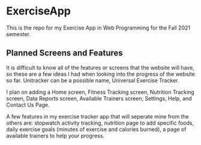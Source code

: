 # ExerciseApp
This is the repo for my Exercise App in Web Programming for the Fall 2021 semester.

## Planned Screens and Features
It is difficult to know all of the features or screens that the website will have, so these are a few ideas I had when looking into the progress of the website so far. Unitracker can be a possible name, Universal Exercise Tracker.

I plan on adding a Home screen, Fitness Tracking screen, Nutrition Tracking screen, Data Reports screen, Available Trainers screen, Settings, Help, and Contact Us Page.

A few features in my exercise tracker app that will seperate mine from the others are: stopwatch activity tracking, nutrition page to add specific foods, daily exercise goals (minutes of exercise and calories burned), a page of available trainers to help your progress.
